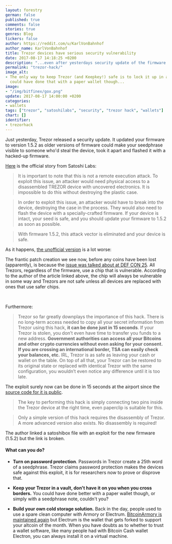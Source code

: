```yaml
---
layout: forestry
german: false
published: true
comments: false
stories: true
genres: Blog
tickers: false
author: https://reddit.com/u/KarlVonBahnhof
author_name: KarlVonBahnhof
title: Trezor devices have serious security vulnerability
date: 2017-08-17 14:18:25 +0200
description: "...even after yesterdays security update of the firmware."
permalink: "trezor-hack/"
image_alt:
- The only way to keep Trezor (and Keepkey!) safe is to lock it up in a trezor. You
  could have done that with a paper wallet though...
image:
- "/img/bitfinex/gox.png"
update: 2017-08-17 14:00:00 +0200
categories:
- wallets
tags: ["trezor", "satoshilabs", "security", "trezor hack", "wallets"]
chart: []
identifier:
- trezorhack
---
```

Just yesterday, Trezor released a security update. It updated your firmware to version 1.5.2 as older versions of firmware could make your seedphrase visible to someone who'd steal the device, took it apart and flashed it with a hacked-up firmware.

[Here](https://blog.trezor.io/trezor-firmware-security-update-1-5-2-5ef1b6f13fed) is the official story from Satoshi Labs:

> It is important to note that this is not a remote execution attack. To exploit this issue, an attacker would need physical access to a disassembled TREZOR device with uncovered electronics. It is impossible to do this without destroying the plastic case.

> In order to exploit this issue, an attacker would have to break into the device, destroying the case in the process. They would also need to flash the device with a specially-crafted firmware. If your device is intact, your seed is safe, and you should update your firmware to 1.5.2 as soon as possible.

> With firmware 1.5.2, this attack vector is eliminated and your device is safe.

As it happens, [the unofficial version](https://medium.com/@Zero404Cool/trezor-security-glitches-reveal-your-private-keys-761eeab03ff8) is a lot worse:

The frantic patch creation we see now, before any coins have been lost (apparently), is because the [issue was talked about at DEF CON 25](https://media.defcon.org/DEF%20CON%2025/DEF%20CON%2025%20presentations/DEFCON-25-Datko-and-Quartier-Breaking-Bitcoin-Hardware-Wallets.pdf). All Trezors, regardless of the firmware, use a chip that is vulnerable. According to the author of the article linked above, the chip will always be vulnerable in some way and Trezors are not safe unless all devices are replaced with ones that use safer chips.

<amp-img itemprop="image" alt="Altcoin Trading - Trezor Vulnerability"
 src="https://cdn-images-1.medium.com/max/1000/1*wZCWyhLJHmg_6S2XqFwdTQ.jpeg" layout="responsive"
 data-original-width="1000px" data-original-height="268px"
width="750px" height="200px"></amp-img>

<br>

Furthermore:

> Trezor so far greatly downplays the importance of this hack. There is no long-term access needed to copy all your secret information from Trezor using this hack, **it can be done just in 15 seconds**. If your Trezor is stolen, you don’t even have time to transfer you funds to a new address. **Government authorities can access all your Bitcoins and other crypto currencies without even asking for your consent. If you are crossing an international border, TSA can easily check your balances, etc.** IRL, Trezor is as safe as leaving your cash or wallet on the table. On top of all that, your Trezor can be restored to its original state or replaced with identical Trezor with the same configuration, you wouldn’t even notice any difference until it is too late.

The exploit surely now can be done in 15 seconds at the airport since the [source code for it is public](https://satoshibox.com/fwipady7nvbqoqreeso4cf82).

> The key to performing this hack is simply connecting two pins inside the Trezor device at the right time, even paperclip is suitable for this.

> Only a simple version of this hack requires the disassembly of Trezor. A more advanced version also exists. No disassembly is required!

The author linked a satoshibox file with an exploit for the new firmware (1.5.2) but the link is broken.

#### What can you do?

* **Turn on password protection**. Passwords in Trezor create a 25th word of a seedphrase. Trezor claims password protection makes the devices safe against this exploit, it is for researchers now to prove or disprove that.

* **Keep your Trezor in a vault, don't have it on you when you cross borders.** You could have done better with a paper wallet though, or simply with a seedphrase note, couldn't you?

* **Build your own cold storage solution.** Back in the day, people used to use a spare clean computer with Armory or Electrum. [BitcoinArmory is maintained again](https://github.com/goatpig/BitcoinArmory/graphs/contributors) but Electrum is the wallet that gets forked to support your altcoin of the month. When you have doubts as to whether to trust a wallet software, like many people had with Bitcoin Cash wallet Electron, you can always install it on a virtual machine.
